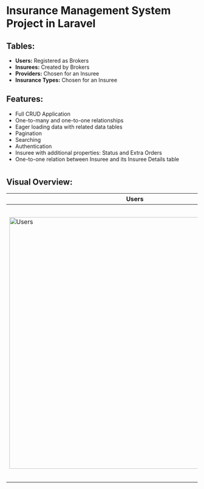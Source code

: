 # Insurance Management System Project in Laravel

## Tables:
- **Users:** Registered as Brokers
- **Insurees:** Created by Brokers
- **Providers:** Chosen for an Insuree
- **Insurance Types:** Chosen for an Insuree

## Features:
- Full CRUD Application
- One-to-many and one-to-one relationships
- Eager loading data with related data tables
- Pagination
- Searching
- Authentication
- Insuree with additional properties: Status and Extra Orders
- One-to-one relation between Insuree and its Insuree Details table



#  

## Visual Overview:

| Users | Insurees | Providers | Insurance Types | Create | Details | Insure | Broker | Search |
| --- | --- | --- | --- | --- | --- | --- | --- | --- |
| <img width="661" alt="Users" src="https://github.com/mareklonicek/insurance-laravel/raw/129954181/assets/2c6ce5b5-59d0-4e6f-96eb-b94d912e8a80.png"> | <img width="723" alt="Insurees" src="https://github.com/mareklonicek/insurance-laravel/raw/129954181/assets/e84a3fb8-5d44-46c0-9f27-78ffc6a00fdb.png"> | <img width="676" alt="Providers" src="https://github.com/mareklonicek/insurance-laravel/raw/129954181/assets/4629bdd5-7021-4817-82d5-bf7f322ef289.png"> | <img width="681" alt="Insurance Types" src="https://github.com/mareklonicek/insurance-laravel/raw/129954181/assets/060335d8-e9f5-45aa-86b3-533b6cf1bbc4.png"> | <img width="676" alt="Create" src="https://github.com/mareklonicek/insurance-laravel/raw/129954181/assets/55903e76-1ca2-4ee7-b530-79ce7ac6a1b7.png"> | <img width="664" alt="Details" src="https://github.com/mareklonicek/insurance-laravel/raw/129954181/assets/64d2a944-9e9b-484a-8254-fef5ef7ca11d.png"> | <img width="719" alt="Insure" src="https://github.com/mareklonicek/insurance-laravel/raw/129954181/assets/61b1af48-3ff9-4eb7-8e94-ddae6b8e11b8.png"> | <img width="676" alt="Broker" src="https://github.com/mareklonicek/insurance-laravel/raw/129954181/assets/9a1ae9d4-0754-4806-b86d-8fba69c21c4f.png"> | <img width="633" alt="Search" src="https://github.com/mareklonicek/insurance-laravel/raw/129954181/assets/8d6332e2-f006-4665-b98a-c6d77b4ad94f.png"> |


